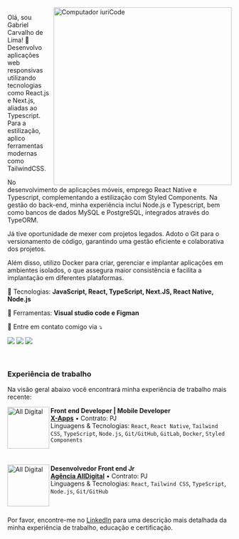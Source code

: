 <img src="https://raw.githubusercontent.com/MicaelliMedeiros/micaellimedeiros/master/image/computer-illustration.png" min-width="400px" max-width="400px" width="400px" align="right" alt="Computador iuriCode">

<p align="left"> 
  Olá, sou Gabriel Carvalho de Lima! 👋 <br>
  Desenvolvo aplicações web responsivas utilizando tecnologias como React.js e Next.js, aliadas ao Typescript. Para a estilização, aplico ferramentas modernas como TailwindCSS.

No desenvolvimento de aplicações móveis, emprego React Native e Typescript, complementando a estilização com Styled Components. Na gestão do back-end, minha experiência inclui Node.js e Typescript, bem como bancos de dados MySQL e PostgreSQL, integrados através do TypeORM.

Já tive oportunidade de mexer com projetos legados. Adoto o Git para o versionamento de código, garantindo uma gestão eficiente e colaborativa dos projetos.

Além disso, utilizo Docker para criar, gerenciar e implantar aplicações em ambientes isolados, o que assegura maior consistência e facilita a implantação em diferentes plataformas.
</p>

<p align="left">
  🚀 Tecnologias: <strong>JavaScript, React, TypeScript, Next.JS, React Native, Node.js</strong>
</p>

<p align="left">
  💼 Ferramentas: <strong>Visual studio code e Figman</strong>
</p>

<p align="left">
  💌 Entre em contato comigo via ⤵️
</p>

<p align="left">
  <a href="https://gabriellimaa8500@gmail.com" target="_blank" alt="Gmail">
  <img src="https://img.shields.io/badge/-Gmail-FF0000?style=flat-square&labelColor=FF0000&logo=gmail&logoColor=white&gabriellimaa8500@gmail.com" /></a>

  <a href="https://www.linkedin.com/in/gabriel-lima27" target="_blank" alt="Linkedin">
  <img src="https://img.shields.io/badge/-Linkedin-0e76a8?style=flat-square&logo=Linkedin&logoColor=white&link=https://www.linkedin.com/in/gabriel-lima27/" /></a>

  <a href="https://wa.me/5511930246250" target="_blank" alt="WhatsApp">
    <img src="https://img.shields.io/badge/-WhatsApp-25d366?style=flat-square&labelColor=25d366&logo=whatsapp&logoColor=white&link=https://wa.me/5511930246250"/>
  </a>  
</p>

<br> 

### Experiência de trabalho
Na visão geral abaixo você encontrará minha experiência de trabalho mais recente:

[<img align="left" height="94px" width="94px" alt="All Digital" src="https://www.x-apps.com.br/favicon.svg?v=7911db89be76ae9c104c428c9cbea2b7"/>](https://www.x-apps.com.br/)

**Front end Developer | Mobile Developer** \
[**X-Apps**](https://www.x-apps.com.br/) • Contrato: PJ \
Linguagens & Tecnologias: `React`, `React Native`, `Tailwind CSS`, `TypeScript`, `Node.js`, `Git/GitHub`, `GitLab`, `Docker`, `Styled Components`  \
<br/>
<br/>

[<img align="left" height="94px" width="94px" alt="All Digital" src="https://www.agenciaalldigital.com/imgs/favicon.webp"/>](https://www.agenciaalldigital.com)

**Desenvolvedor Front end Jr** \
[**Agência AllDigital**](https://www.agenciaalldigital.com) • Contrato: PJ \
Linguagens & Tecnologias: `React`, `Tailwind CSS`, `TypeScript`, `Node.js`, `Git/GitHub` \
<br/>
<br/>

Por favor, encontre-me no [LinkedIn](https://www.linkedin.com/in/gabriel-lima27/) para uma descrição mais detalhada da minha experiência de trabalho, educação e certificação.
